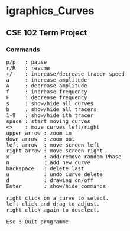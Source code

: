 # igraphics_Curves
## CSE 102 Term Project 
### Commands
<pre>
p/p   : pause
r/R   : resume
+/-   : increase/decrease tracer speed
a     : increase amplitude
A     : decrease amplitude
f     : increase frequency
F     : decrease frequency
s     : show/hide all curves
b     : show/hide all tracers
1-9   : show/hide ith tracer
space : start moving curves
<>    : move curves left/right
upper arrow : zoom in
down arrow  : zoom out
left arrow  : move screen left
right arrow : move screen right
x           : add/remove random Phase
n           : add new curve
backspace   : delete last
u           : undo Curve delete
d           : drawing on/off
Enter       : show/hide commands
 
right click on a curve to select.
left click and drag to adjust.
right click again to deselect.
 
Esc : Quit programme<br>
</pre>
